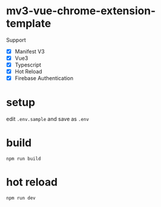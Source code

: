 # mv3-vue-chrome-extension-template
Support 
- [x] Manifest V3
- [x] Vue3
- [x] Typescript
- [x] Hot Reload
- [x] Firebase Authentication

# setup 
edit `.env.sample` and save as `.env`

# build
`npm run build`

# hot reload
`npm run dev`
